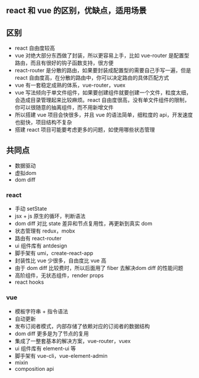 ## react 和 vue 的区别，优缺点，适用场景
## 区别
* react 自由度较高
* vue 对绝大部分东西做了封装，所以更容易上手，比如 vue-router 是配置型路由，而且有很好的钩子函数支持，很方便
* react-router 是分散的路由，如果要封装成配置型的需要自己手写一遍，但是 react 自由度高，在分散的路由中，你可以决定路由的具体匹配方式
* vue 有一套稳定成熟的体系，vue-router，vuex
* vue 写法倾向于单文件组件，如果要创建组件就要创建一个文件，粒度太细，会造成目录管理起来比较麻烦。react 自由度很高，没有单文件组件的限制，你可以很随意的抽离组件，而不用新增文件
* 所以搭建 vue 项目会快很多，并且 vue 的语法简单，细粒度的 api，开发速度也挺快，项目结构不复杂
* 搭建 react 项目可能要考虑更多的问题，如使用哪些状态管理
## 共同点
* 数据驱动
* 虚拟dom
* dom diff
### react
* 手动 setState
* jsx + js 原生的循环，判断语法
* dom diff 对比 state 差异和节点复用性，再更新到真实 dom
* 状态管理有 redux，mobx
* 路由有 react-router
* ui 组件库有 antdesign
* 脚手架有 umi，create-react-app
* 封装性比 vue 少很多，自由度比 vue 高
* 由于 dom diff 比较费时，所以后面用了 fiber 去解决dom diff 的性能问题
* 高阶组件，无状态组件，render props
* react hooks
### vue
* 模板字符串 + 指令语法
* 自动更新
* 发布订阅者模式，内部存储了依赖对应的订阅者的数据结构
* dom diff 更多是为了节点的复用
* 集成了一整套基本的解决方案，vue-router，vuex
* ui 组件库有 element-ui 等
* 脚手架有 vue-cli，vue-element-admin
* mixin
* composition api
